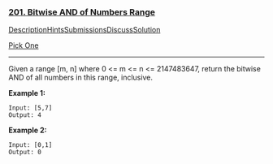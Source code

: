 ### [201. Bitwise AND of Numbers Range](https://leetcode.com/problems/bitwise-and-of-numbers-range/description/)

[Description](https://leetcode.com/problems/bitwise-and-of-numbers-range/description/)[Hints](https://leetcode.com/problems/bitwise-and-of-numbers-range/hints/)[Submissions](https://leetcode.com/problems/bitwise-and-of-numbers-range/submissions/)[Discuss](https://leetcode.com/problems/bitwise-and-of-numbers-range/discuss/)[Solution](https://leetcode.com/problems/bitwise-and-of-numbers-range/solution/)



[Pick One](https://leetcode.com/problems/random-one-question/)

------

Given a range [m, n] where 0 <= m <= n <= 2147483647, return the bitwise AND of all numbers in this range, inclusive.

**Example 1:**

```
Input: [5,7]
Output: 4
```

**Example 2:**

```
Input: [0,1]
Output: 0
```